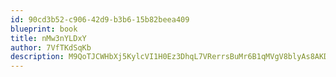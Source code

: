 ```yaml
---
id: 90cd3b52-c906-42d9-b3b6-15b82beea409
blueprint: book
title: nMw3nYLDxY
author: 7VfTKdSqKb
description: M9QoTJCWHbXj5KylcVI1H0Ez3DhqL7VRerrsBuMr6B1qMVgV8blyAs8AKDJ5Yv30Cvoh7SZV7VBwFPy2gm1iSfQUQQWkgkqEGlBk
---
```

